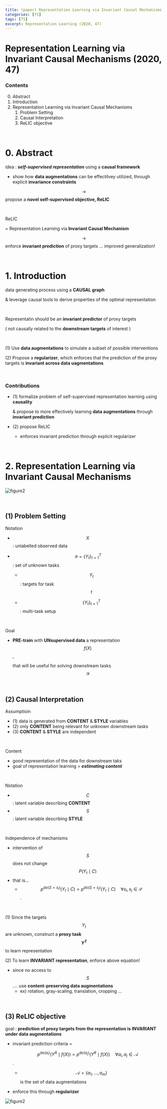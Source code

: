 ```yaml
---
title: (paper) Representation Learning via Invariant Causal Mechanisms
categories: [TS]
tags: [TS]
excerpt: Representation Learning (2020, 47)
---
```


# Representation Learning via Invariant Causal Mechanisms (2020, 47)

<script src="https://cdn.mathjax.org/mathjax/latest/MathJax.js?config=TeX-AMS-MML_HTMLorMML" type="text/javascript"></script>

### Contents

0. Abstract
1. Introduction
2. Representation Learning via Invariant Causal Mechanisms
   1. Problem Setting
   2. Causal Interpretation
   3. ReLIC objective


<br>

# 0. Abstract

idea : ***self-supervised representation*** using a **causal framework**

- show how **data augmentations** can be effectilvey utilized, through explicit **invariance constraints**

$$\rightarrow$$ propose a **novel self-supervised objective, ReLIC**

<br>

ReLIC

= Representation Learning via **Invariant Causal Mechanism**

$$\rightarrow$$ enforce **invariant prediction** of proxy targets … improved generalization!

<br>

# 1. Introduction

data generating process using a **CAUSAL graph**

& leverage causal tools to derive properties of the optimal representation

<br>

Representatin should be an **invariant predictor** of proxy targets

( not causally related to the **downstream targets** of interest )

<br>

(1) Use **data augmentations** to simulate a subset of possible interventions

(2) Propose a **regularizer**, which enforces that the prediction of the proxy targets is **invariant across data uagmentations**

<br>

### Contributions

- (1) formalize problem of self-supervised representation learning using **causality**

  & propose to more effectively learning **data augmentations** through **invariant prediction**

- (2) propose ReLIC

  - enforces invariant prediction through explicit regularizer

<br>

# 2. Representation Learning via Invariant Causal Mechanisms

![figure2](/assets/img/ts/img278.png)

<br>

## (1) Problem Setting

Notation

- $$X$$ : unlabelled observed data

- $$\mathcal{Y}=\left\{Y_{t}\right\}_{t=1}^{T}$$ : set of unknown tasks

  - $$Y_{t}$$ : targets for task $$t$$

  - $$\left\{Y_{t}\right\}_{t=1}^{T}$$ : multi-task setup

<br>

Goal

- **PRE-train** with **UNsupervised data** a representation $$f(X)$$ ,

  that will be useful for solving downstream tasks $$\mathcal{Y}$$

<br>

## (2) Causal Interpretation

Assumptioin

- (1) data is generated from **CONTENT** & **STYLE** variables
- (2) only **CONTENT** being relevant for unknown downstream tasks
- (3) **CONTENT** & **STYLE** are independent

<br>

Content

- good representation of the data for downstream taks
- goal of representation learning = ***estimating content***

<br>

Notation

- $$C$$ : latent variable describing **CONTENT**
- $$S$$ : latent variable describing **STYLE**

<br>

Independence of mechanisms

- intervention of $$S$$ does not change $$P(Y_t \mid C)$$
- that is…
  - $$p^{d o\left(S=s_{i}\right)}\left(Y_{t} \mid C\right)=p^{d o\left(S=s_{j}\right)}\left(Y_{t} \mid C\right) \quad \forall s_{i}, s_{j} \in \mathcal{S}$$.

<br>

(1) Since the targets $$Y_t$$ are unknown,  construct a **proxy task $$Y^T$$** to learn representation

(2) To learn **INVARIANT representation**, enforce above equation!

- since no access to $$S$$ …. use **content-preserving data augmentations**
  - ex) rotation, gray-scaling, translation, cropping …

<br>

## (3) ReLIC objective

goal : **prediction of proxy targets from the representation is INVARIANT under data augmentations**

- invariant prediction criteria =

  $$p^{\mathrm{do}\left(a_{i}\right)}\left(Y^{R} \mid f(X)\right)=p^{\mathrm{do}\left(a_{j}\right)}\left(Y^{R} \mid f(X)\right) \quad \forall a_{i}, a_{j} \in \mathcal{A}$$.

  - $$\mathcal{A}=\left\{a_{1}, \ldots, a_{m}\right\}$$ is the set of data augmentations

- enforce this through **regularizer**

![figure2](/assets/img/ts/img279.png)

